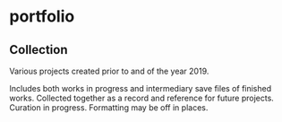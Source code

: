 # portfolio

## Collection

Various projects created prior to and of the year 2019. 

Includes both works in progress and intermediary save files of finished works. Collected together as a record and reference for future projects.
Curation in progress. Formatting may be off in places.
